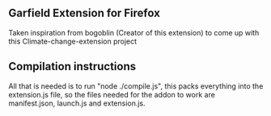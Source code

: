 ## Garfield Extension for Firefox

Taken inspiration from bogoblin (Creator of this extension) to come up with this Climate-change-extension project  


## Compilation instructions

All that is needed is to run "node ./compile.js", this packs everything into the extension.js file, so the files needed for the addon to work are manifest.json, launch.js and extension.js.
